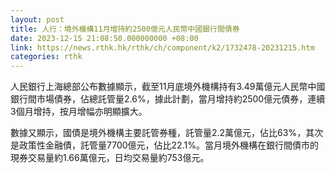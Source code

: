 ```yaml
---
layout: post
title: 人行：境外機構11月增持約2500億元人民幣中國銀行間債券
date: 2023-12-15 21:08:50.000000000 +08:00
link: https://news.rthk.hk/rthk/ch/component/k2/1732478-20231215.htm
categories: rthk
---
```


人民銀行上海總部公布數據顯示，截至11月底境外機構持有3.49萬億元人民幣中國銀行間市場債券，佔總託管量2.6%，據此計劃，當月增持約2500億元債券，連續3個月增持，按月增幅亦明顯擴大。

數據又顯示，國債是境外機構主要託管券種，託管量2.2萬億元，佔比63%，其次是政策性金融債，託管量7700億元，佔比22.1%。當月境外機構在銀行間債市的現券交易量約1.66萬億元，日均交易量約753億元。
